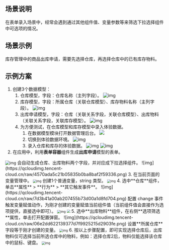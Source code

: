 

## 场景说明

在表单录入场景中，经常会遇到通过其他组件值、变量参数等来筛选下拉选择组件中可选项的情况。

## 场景示例

库存管理中的商品出库申请，需要先选择仓库，再选择仓库中的已有库存物料。

## 示例方案

1. 创建3个数据模型：
   1. 仓库模型，字段：仓库名称（主列字段）。
   ![img](https://qcloudimg.tencent-cloud.cn/raw/889538c70cdd6f5a7aeaaf0817fe168f.png) 
   2. 库存模型，字段：所属仓库（关联仓库模型）、库存物料名称（主列字段）。
   ![img](https://qcloudimg.tencent-cloud.cn/raw/a4dbece856e3b7a0af190b035333fb7c.png)
   3. 出库申请模型，字段：仓库（关联关系字段，关联仓库模型）、出库物料（关联关系字段，关联库存模型）。
   ![img](https://qcloudimg.tencent-cloud.cn/raw/34853afd00d0788699caba572d10f421.png)
   4. 为方便测试，在仓库模型和库存模型中录入体验数据。
      1. 在数据模型模块打开数据管理后台。
![](https://qcloudimg.tencent-cloud.cn/raw/db6f56424f659a1b4d9d071de0ff4424.png)
      2. 切换到体验数据环境。
      ![img](https://qcloudimg.tencent-cloud.cn/raw/1887634f8b53d3ef940e9c501a402d1c.png)
      3. 录入仓库和库存的体验数据。
      ![img](https://qcloudimg.tencent-cloud.cn/raw/7a7863204b217509f3eda80fd4eb3f0d.png)
      ![img](https://qcloudimg.tencent-cloud.cn/raw/9086846511bdb18e36585fa5b88e5947.png)
2. 在应用中，利用**表单容器**组件生成**出库申请**模型的表单。
<img src="https://qcloudimg.tencent-cloud.cn/raw/6f983f871890880ba1725a357b350e14.png" alt="img" style="zoom:85%;" /> 
会自动生成仓库、出库物料两个字段，并对应成下拉选择组件。
![img](https://qcloudimg.tencent-cloud.cn/raw/4570ada5c21b05835b0ba8baf2f59336.png)
3. 在当前页面的变量管理中。
<img src="https://qcloudimg.tencent-cloud.cn/raw/2238eb8845de9238a937d8bf3176b3b8.png" alt="img" style="zoom:67%;" /> 
创建1个普通变量，string 类型。
<img src="https://qcloudimg.tencent-cloud.cn/raw/bc1e2d39cfb1ae8a6a3320db7da5a7cb.png" alt="img" style="zoom:67%;" /> 
4. 选中**仓库**组件，单击**属性** > **行为** > **其它触发事件**。
![img](https://qcloudimg.tencent-cloud.cn/raw/7d3b41a00ab207455b73d00a1d8fd704.png)
配置 change 事件触发变量赋值动作，为刚才创建的变量赋值当前组件值（当前组件值会直接作为选项提供，直接选中即可）。
<img src="https://qcloudimg.tencent-cloud.cn/raw/54a81ddf5068557c44fac727fe1e3341.png" alt="img" style="zoom:67%;" /> 
<img src="https://qcloudimg.tencent-cloud.cn/raw/76c56a7260b3bafdcec8718109f104f7.png" style="zoom:67%;" /> 
5. 选中**出库物料**组件，在右侧**选项筛选**属性，单击打开配置弹窗。
![img](https://qcloudimg.tencent-cloud.cn/raw/06e2dd622139377d7f9925215d2903fe.png)
设置**所属仓库**字段等于刚才创建的变量。
<img src="https://qcloudimg.tencent-cloud.cn/raw/6d8ee64c91fbc40786d247cc0ae7c9b5.png" alt="img" style="zoom:67%;" /> 
6. 按以上步骤配置，即可实现选择仓库后，出库物料仅可选择当前所选仓库中的物料，例如：选择仓库2后，物料仅能选择该仓库中的鼠标、键盘。
<img src="https://qcloudimg.tencent-cloud.cn/raw/36526f769ee56fb6b400875f1b652810.png" alt="img" style="zoom:67%;" /> 

